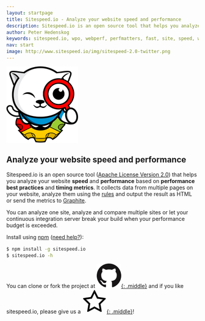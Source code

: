 ```yaml
---
layout: startpage
title: Sitespeed.io - Analyze your website speed and performance
description: Sitespeed.io is an open source tool that helps you analyze and optimize your website speed and performance, based on performance best practices. Run it locally or use it in your continous integration. Download or fork it on Github!
author: Peter Hedenskog
keywords: sitespeed.io, wpo, webperf, perfmatters, fast, site, speed, web performance optimization, analyze, best practices, continous integration
nav: start
image: http://www.sitespeed.io/img/sitespeed-2.0-twitter.png
---
```

<img src="img/sitespeed.io-logo-large2.png" class="pull-left img-big" alt="Sitespeed.io logo" width="188" height="200" onLoad="markUserTime('logoTime')">

## Analyze your website speed and performance

Sitespeed.io is an open source tool ([Apache License Version 2.0](https://github.com/sitespeedio/sitespeed.io/blob/master/LICENSE)) that helps you analyze your website **speed** and **performance** based on **performance best practices** and **timing metrics**. It collects data from multiple pages on your website, analyze them using the [rules](/rules/) and output the result as HTML or send the metrics to [Graphite](/documentation/#graphite).

You can analyze one site, analyze and compare multiple sites or let your continuous integration server break your build when your performance budget is exceeded.

Install using [npm](https://www.npmjs.org/) ([need help?](/documentation/#download-and-installation)):

~~~ bash
$ npm install -g sitespeed.io
$ sitespeed.io -h
~~~

You can clone or fork the project at [![Github](/img/GitHub-Mark-64px.png){: .middle}](https://github.com/sitespeedio/sitespeed.io/issues) and if you like sitespeed.io, please give us a [![Give us a star](/img/star3.png){: .middle}](https://github.com/sitespeedio/sitespeed.io/stargazers)!
